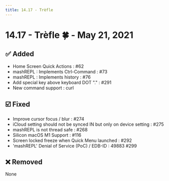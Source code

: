 ```yaml
---
title: 14.17 - Trèfle
---
```

# 14.17 - Trèfle :four_leaf_clover: - May 21, 2021

## :white_check_mark: Added
* Home Screen Quick Actions : #62
* mashREPL : Implements Ctrl-Command : #73
* mashREPL : Implements history : #76
* Add special key above keyboard DOT "." : #291
* New command support : curl

## :ballot_box_with_check: Fixed
* Improve cursor focus / blur : #274
* iCloud setting should not be synced IN but only on device setting : #275
* mashREPL is not thread safe : #268
* Silicon macOS M1 Support : #116
* Screen locked freeze when Quick Menu launched : #292
* 'mashREPL' Denial of Service (PoC) / EDB-ID : 49883 #299

## :x: Removed
None